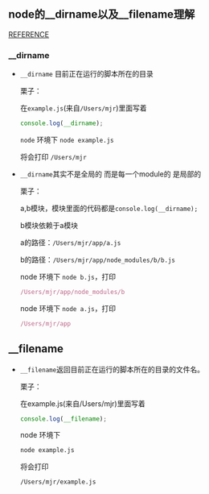 

## node的__dirname以及__filename理解 
[REFERENCE](https://nodejs.org/docs/latest/api/globals.html#globals_dirname)

### __dirname

* `__dirname` 目前正在运行的脚本所在的目录

    栗子：

    在`example.js`(来自`/Users/mjr`)里面写着

    ```js
    console.log(__dirname);
    ```

    `node` 环境下 `node example.js`

    将会打印 `/Users/mjr`


* `__dirname`其实不是全局的 而是每一个module的 是局部的

    栗子：

    a,b模块，模块里面的代码都是`console.log(__dirname);`

    b模块依赖于a模块

    a的路径：`/Users/mjr/app/a.js`

    b的路径：`/Users/mjr/app/node_modules/b/b.js`


    node 环境下 `node b.js`，打印

    ```js
    /Users/mjr/app/node_modules/b
    ```

    node 环境下 `node a.js`，打印

    ```js
    /Users/mjr/app
    ```


## __filename
* `__filename`返回目前正在运行的脚本所在的目录的文件名。

    栗子：

    在example.js(来自/Users/mjr)里面写着

    ```js
    console.log(__filename);
    ```

    node 环境下 

    ```bash
    node example.js
    ```

    将会打印 

    ```
    /Users/mjr/example.js
    ```


